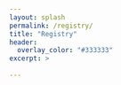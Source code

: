 ```yaml
---
layout: splash
permalink: /registry/
title: "Registry"
header:
  overlay_color: "#333333"
excerpt: >
  
---
```

